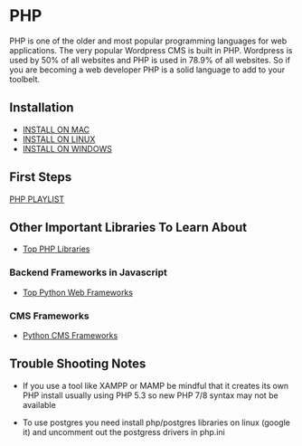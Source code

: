 # PHP

PHP is one of the older and most popular programming languages for web applications. The very popular Wordpress CMS is built in PHP. Wordpress is used by 50% of all websites and PHP is used in 78.9% of all websites. So if you are becoming a web developer PHP is a solid language to add to your toolbelt.

## Installation

- [INSTALL ON MAC](https://www.php.net/manual/en/install.macosx.php)
- [INSTALL ON LINUX](https://linuxize.com/post/how-to-install-php-on-ubuntu-20-04/)
- [INSTALL ON WINDOWS](https://www.php.net/manual/en/install.windows.php)

## First Steps

[PHP PLAYLIST](https://www.youtube.com/watch?v=scsmssXd47U&list=PLY6oTPmKnKbbLnwRkrCDhOl94iaibHwBJ)

## Other Important Libraries To Learn About

- [Top PHP Libraries](https://www.cloudways.com/blog/php-libraries/)


### Backend Frameworks in Javascript

- [Top Python Web Frameworks](https://raygun.com/blog/top-php-frameworks/)

### CMS Frameworks

- [Python CMS Frameworks](https://www.cloudways.com/blog/best-php-cms/)

## Trouble Shooting Notes

- If you use a tool like XAMPP or MAMP be mindful that it creates its own PHP install usually using PHP 5.3 so new PHP 7/8 syntax may not be available

- To use postgres you need install php/postgres libraries on linux (google it) and uncomment out the postgress drivers in php.ini